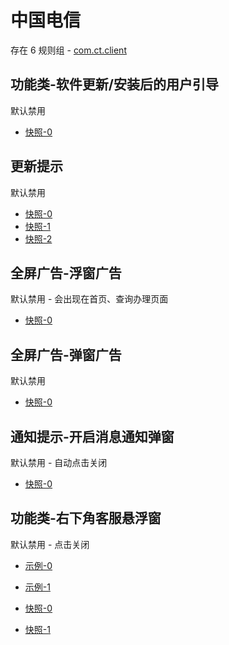 # 中国电信

存在 6 规则组 - [com.ct.client](/src/apps/com.ct.client.ts)

## 功能类-软件更新/安装后的用户引导

默认禁用

- [快照-0](https://i.gkd.li/i/12508971)

## 更新提示

默认禁用

- [快照-0](https://i.gkd.li/i/12819594)
- [快照-1](https://i.gkd.li/i/13316168)
- [快照-2](https://i.gkd.li/i/13695096)

## 全屏广告-浮窗广告

默认禁用 - 会出现在首页、查询办理页面

- [快照-0](https://i.gkd.li/i/12819676)

## 全屏广告-弹窗广告

默认禁用

- [快照-0](https://i.gkd.li/i/12913804)

## 通知提示-开启消息通知弹窗

默认禁用 - 自动点击关闭

- [快照-0](https://i.gkd.li/i/13043522)

## 功能类-右下角客服悬浮窗

默认禁用 - 点击关闭

- [示例-0](https://m.gkd.li/57941037/3a14e0ac-ce6a-411d-9f92-e50da5165119)
- [示例-1](https://m.gkd.li/57941037/a97bf7a2-6e35-4922-ad0d-8677fca79f7c)

- [快照-0](https://i.gkd.li/i/14133742)
- [快照-1](https://i.gkd.li/i/13043345)
